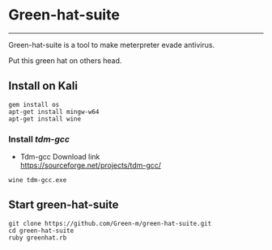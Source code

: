 # Green-hat-suite
-------------------------------------------
Green-hat-suite is a tool to make meterpreter evade antivirus.  

Put this green hat on others head.

## Install on Kali
```
gem install os   
apt-get install mingw-w64
apt-get install wine

```
### Install ***tdm-gcc***

- Tdm-gcc Download link  
https://sourceforge.net/projects/tdm-gcc/ 

```
wine tdm-gcc.exe
```

## Start green-hat-suite
```
git clone https://github.com/Green-m/green-hat-suite.git
cd green-hat-suite
ruby greenhat.rb

```
